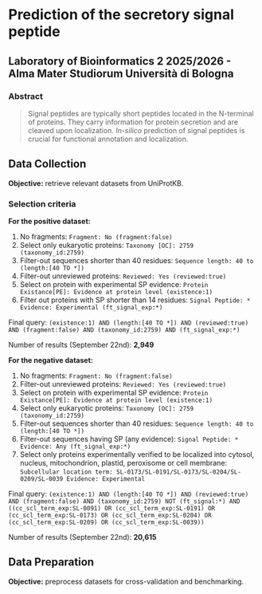 # Prediction of the secretory signal peptide
## Laboratory of Bioinformatics 2 2025/2026 -  Alma Mater Studiorum Università di Bologna

### Abstract
> Signal peptides are typically short peptides located in the N-terminal of proteins. They carry information for protein secretion and are cleaved upon localization.
> *In-silico* prediction of signal peptides is crucial for functional annotation and localization.

## Data Collection
**Objective:** retrieve relevant datasets from UniProtKB.

### Selection criteria

**For the positive dataset:**
  1. No fragments: `Fragment: No (fragment:false)`
  2. Select only eukaryotic proteins: `Taxonomy [OC]: 2759 (taxonomy_id:2759)`
  3. Filter-out sequences shorter than 40 residues: `Sequence length: 40 to (length:[40 TO *])`
  4. Filter-out unreviewed proteins: `Reviewed: Yes (reviewed:true)`
  5. Select on protein with experimental SP evidence: `Protein Existance[PE]: Evidence at protein level (existence:1)`
  6. Filter out proteins with SP shorter than 14 residues: `Signal Peptide: * Evidence: Experimental (ft_signal_exp:*)`

  Final query: `(existence:1) AND (length:[40 TO *]) AND (reviewed:true) AND (fragment:false) AND (taxonomy_id:2759) AND (ft_signal_exp:*)`

  Number of results (September 22nd): **2,949**

**For the negative dataset:**
  1. No fragments: `Fragment: No (fragment:false)`
  2. Filter-out unreviewed proteins: `Reviewed: Yes (reviewed:true)`
  3. Select on protein with experimental SP evidence: `Protein Existance[PE]: Evidence at protein level (existence:1)`
  4. Select only eukaryotic proteins: `Taxonomy [OC]: 2759 (taxonomy_id:2759)`
  5. Filter-out sequences shorter than 40 residues: `Sequence length: 40 to (length:[40 TO *])`
  6. Filter-out sequences having SP (any evidence): `Signal Peptide: * Evidence: Any (ft_signal_exp:*)`
  7. Select only proteins experimentally verified to be localized into cytosol, nucleus, mitochondrion, plastid, peroxisome or cell membrane: `Subcellular location term: SL-0173/SL-0191/SL-0173/SL-0204/SL-0209/SL-0039 Evidence: Experimental`

  Final query: `(existence:1) AND (length:[40 TO *]) AND (reviewed:true) AND (fragment:false) AND (taxonomy_id:2759) NOT (ft_signal:*) AND ((cc_scl_term_exp:SL-0091) OR (cc_scl_term_exp:SL-0191) OR (cc_scl_term_exp:SL-0173) OR (cc_scl_term_exp:SL-0204) OR (cc_scl_term_exp:SL-0209) OR (cc_scl_term_exp:SL-0039))`

  Number of results (September 22nd): **20,615**

###
  
## Data Preparation
**Objective:** preprocess datasets for cross-validation and benchmarking.
